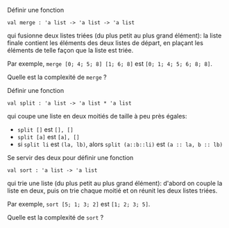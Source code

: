 Définir une fonction

    val merge : 'a list -> 'a list -> 'a list

qui fusionne deux listes triées (du plus petit au plus grand élément):
la liste finale contient les éléments des deux listes de départ, en
plaçant les éléments de telle façon que la liste est triée.

Par exemple, `merge [0; 4; 5; 8] [1; 6; 8]` est `[0; 1; 4; 5; 6; 8; 8]`.

Quelle est la complexité de `merge` ?

Définir une fonction

    val split : 'a list -> 'a list * 'a list

qui coupe une liste en deux moitiés de taille à peu près égales:
- `split []` est `[], []`
- `split [a]` est `[a], []`
- si `split li` est `(la, lb)`,
  alors `split (a::b::li)` est `(a :: la, b :: lb)`

Se servir des deux pour définir une fonction

    val sort : 'a list -> 'a list

qui trie une liste (du plus petit au plus grand élément): d'abord on
couple la liste en deux, puis on trie chaque moitié et on réunit les
deux listes triées.

Par exemple, `sort [5; 1; 3; 2]` est `[1; 2; 3; 5]`.

Quelle est la complexité de `sort` ?
